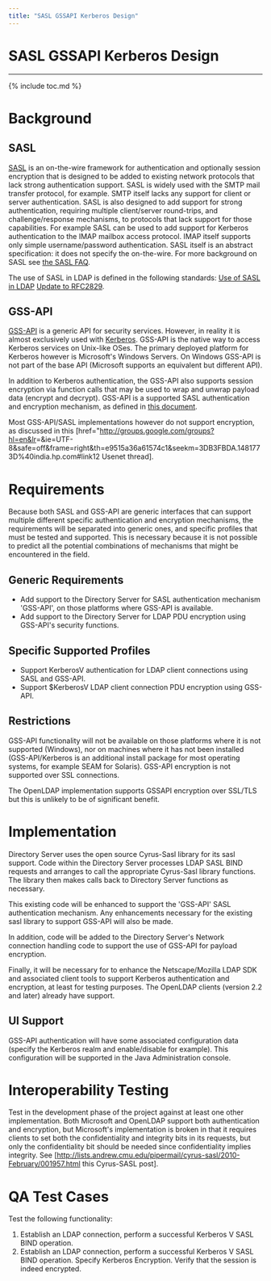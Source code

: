 ```yaml
---
title: "SASL GSSAPI Kerberos Design"
---
```


# SASL GSSAPI Kerberos Design
-----------------------------

{% include toc.md %}

Background
==========

SASL
----

[SASL](http://www.faqs.org/rfcs/rfc2222.html) is an on-the-wire framework for authentication and optionally session encryption that is designed to be added to existing network protocols that lack strong authentication support. SASL is widely used with the SMTP mail transfer protocol, for example. SMTP itself lacks any support for client or server authentication. SASL is also designed to add support for strong authentication, requiring multiple client/server round-trips, and challenge/response mechanisms, to protocols that lack support for those capabilities. For example SASL can be used to add support for Kerberos authentication to the IMAP mailbox access protocol. IMAP itself supports only simple username/password authentication. SASL itself is an abstract specification: it does not specify the on-the-wire. For more background on SASL see [the SASL FAQ](http://www.faqs.org/faqs/kerberos-faq/general/section-85.html).

The use of SASL in LDAP is defined in the following standards: [Use of SASL in LDAP](http://rfc.net/rfc2829.html) [Update to RFC2829](http://www.ietf.org/internet-drafts/draft-ietf-ldapbis-authmeth-10.txt).

GSS-API
-------

[GSS-API](http://www.faqs.org/rfcs/rfc2078.html) is a generic API for security services. However, in reality it is almost exclusively used with [Kerberos](http://web.mit.edu/kerberos/www/). GSS-API is the native way to access Kerberos services on Unix-like OSes. The primary deployed platform for Kerberos however is Microsoft's Windows Servers. On Windows GSS-API is not part of the base API (Microsoft supports an equivalent but different API).

In addition to Kerberos authentication, the GSS-API also supports session encryption via function calls that may be used to wrap and unwrap payload data (encrypt and decrypt). GSS-API is a supported SASL authentication and encryption mechanism, as defined in [this document](http://www.ietf.org/internet-drafts/draft-ietf-sasl-gssapi-00.txt).

Most GSS-API/SASL implementations however do not support encryption, as discussed in this [href="<http://groups.google.com/groups?hl=en&lr>=&ie=UTF-8&safe=off&frame=right&th=e9515a36a61574c1&seekm=3DB3FBDA.1481773D%40india.hp.com\#link12 Usenet thread].

Requirements
============

Because both SASL and GSS-API are generic interfaces that can support multiple different specific authentication and encryption mechanisms, the requirements will be separated into generic ones, and specific profiles that must be tested and supported. This is necessary because it is not possible to predict all the potential combinations of mechanisms that might be encountered in the field.

Generic Requirements
--------------------

-   Add support to the Directory Server for SASL authentication mechanism 'GSS-API', on those platforms where GSS-API is available.
-   Add support to the Directory Server for LDAP PDU encryption using GSS-API's security functions.

Specific Supported Profiles
---------------------------

-   Support KerberosV authentication for LDAP client connections using SASL and GSS-API.
-   Support \$KerberosV LDAP client connection PDU encryption using GSS-API.

Restrictions
------------

GSS-API functionality will not be available on those platforms where it is not supported (Windows), nor on machines where it has not been installed (GSS-API/Kerberos is an additional install package for most operating systems, for example SEAM for Solaris). GSS-API encryption is not supported over SSL connections.

The OpenLDAP implementation supports GSSAPI encryption over SSL/TLS but this is unlikely to be of significant benefit.

Implementation
==============

Directory Server uses the open source Cyrus-Sasl library for its sasl support. Code within the Directory Server processes LDAP SASL BIND requests and arranges to call the appropriate Cyrus-Sasl library functions. The library then makes calls back to Directory Server functions as necessary.

This existing code will be enhanced to support the 'GSS-API' SASL authentication mechanism. Any enhancements necessary for the existing sasl library to support GSS-API will also be made.

In addition, code will be added to the Directory Server's Network connection handling code to support the use of GSS-API for payload encryption.

Finally, it will be necessary for to enhance the Netscape/Mozilla LDAP SDK and associated client tools to support Kerberos authentication and encryption, at least for testing purposes. The OpenLDAP clients (version 2.2 and later) already have support.

UI Support
----------

GSS-API authentication will have some associated configuration data (specify the Kerberos realm and enable/disable for example). This configuration will be supported in the Java Administration console.

Interoperability Testing
========================

Test in the development phase of the project against at least one other implementation. Both Microsoft and OpenLDAP support both authentication and encryption, but Microsoft's implementation is broken in that it requires clients to set both the confidentiality and integrity bits in its requests, but only the confidentiality bit should be needed since confidentiality implies integrity. See [<http://lists.andrew.cmu.edu/pipermail/cyrus-sasl/2010-February/001957.html> this Cyrus-SASL post].

QA Test Cases
=============

Test the following functionality:

1.  Establish an LDAP connection, perform a successful Kerberos V SASL BIND operation.
2.  Establish an LDAP connection, perform a successful Kerberos V SASL BIND operation. Specify Kerberos Encryption. Verify that the session is indeed encrypted.

